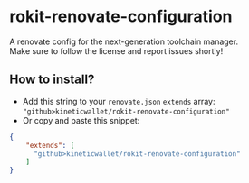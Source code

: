# rokit-renovate-configuration
A renovate config for the next-generation toolchain manager.\
Make sure to follow the license and report issues shortly!

## How to install?
- Add this string to your `renovate.json` `extends` array: `"github>kineticwallet/rokit-renovate-configuration"`
- Or copy and paste this snippet:
```json
{
    "extends": [
      "github>kineticwallet/rokit-renovate-configuration"
    ]
}
```
